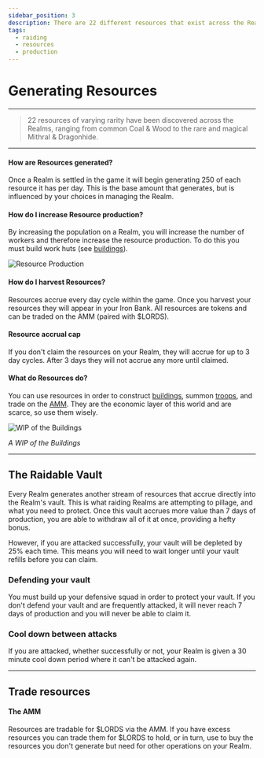 ```yaml
---
sidebar_position: 3
description: There are 22 different resources that exist across the Realms.
tags:
  - raiding
  - resources
  - production
---
```


# Generating Resources
---

> 22 resources of varying rarity have been discovered across the Realms, ranging from common Coal & Wood to the rare and magical Mithral & Dragonhide. 




---

#### How are Resources generated?

Once a Realm is settled in the game it will begin generating 250 of each resource it has per day. This is the base amount that generates, but is influenced by your choices in managing the Realm.


#### How do I increase Resource production?

By increasing the population on a Realm, you will increase the number of workers and therefore increase the resource production. To do this you must build work huts (see [buildings](./buildings#economic)). 

![Resource Production](/img/game/resource-production.png)

#### How do I harvest Resources?

Resources accrue every day cycle within the game. Once you harvest your resources they will appear in your Iron Bank. All resources are tokens and can be traded on the AMM (paired with $LORDS).

#### Resource accrual cap

If you don't claim the resources on your Realm, they will accrue for up to 3 day cycles. After 3 days they will not accrue any more until claimed. 

#### What do Resources do?

You can use resources in order to construct [buildings](./buildings#economic), summon [troops](./troops-squads), and trade on the [AMM](/docs/economics/resource-amm). They are the economic layer of this world and are scarce, so use them wisely.


![WIP of the Buildings](/img/game/buildings-image.png)

*A WIP of the Buildings*

---

## The Raidable Vault

Every Realm generates another stream of resources that accrue directly into the Realm's vault. This is what raiding Realms are attempting to pillage, and what you need to protect. Once this vault accrues more value than 7 days of production, you are able to withdraw all of it at once, providing a hefty bonus. 

However, if you are attacked successfully, your vault will be depleted by 25% each time. This means you will need to wait longer until your vault refills before you can claim.

### Defending your vault

You must build up your defensive squad in order to protect your vault. If you don't defend your vault and are frequently attacked, it will never reach 7 days of production and you will never be able to claim it.

### Cool down between attacks

If you are attacked, whether successfully or not, your Realm is given a 30 minute cool down period where it can't be attacked again.

---

## Trade resources

#### The AMM

Resources are tradable for $LORDS via the AMM. If you have excess resources you can trade them for $LORDS to hold, or in turn, use to buy the resources you don't generate but need for other operations on your Realm.

